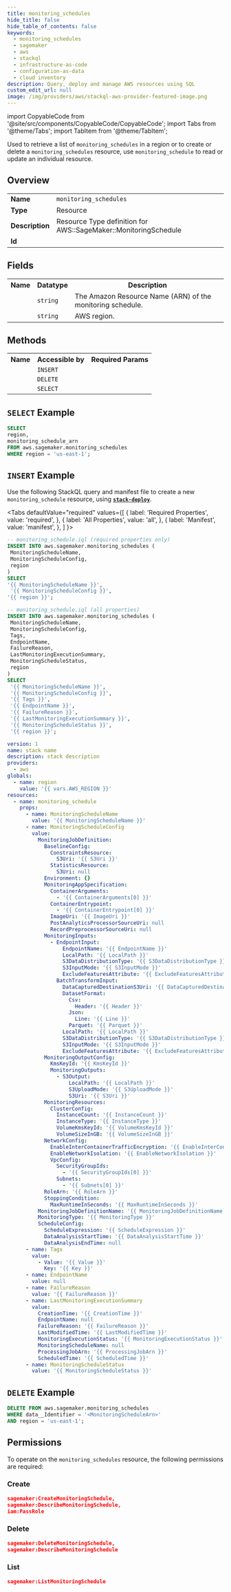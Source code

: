 ```yaml
---
title: monitoring_schedules
hide_title: false
hide_table_of_contents: false
keywords:
  - monitoring_schedules
  - sagemaker
  - aws
  - stackql
  - infrastructure-as-code
  - configuration-as-data
  - cloud inventory
description: Query, deploy and manage AWS resources using SQL
custom_edit_url: null
image: /img/providers/aws/stackql-aws-provider-featured-image.png
---
```


import CopyableCode from '@site/src/components/CopyableCode/CopyableCode';
import Tabs from '@theme/Tabs';
import TabItem from '@theme/TabItem';


Used to retrieve a list of <code>monitoring_schedules</code> in a region or to create or delete a <code>monitoring_schedules</code> resource, use <code>monitoring_schedule</code> to read or update an individual resource.

## Overview
<table><tbody>
<tr><td><b>Name</b></td><td><code>monitoring_schedules</code></td></tr>
<tr><td><b>Type</b></td><td>Resource</td></tr>
<tr><td><b>Description</b></td><td>Resource Type definition for AWS::SageMaker::MonitoringSchedule</td></tr>
<tr><td><b>Id</b></td><td><CopyableCode code="aws.sagemaker.monitoring_schedules" /></td></tr>
</tbody></table>

## Fields
<table><tbody>
<tr><th>Name</th><th>Datatype</th><th>Description</th></tr>
<tr><td><CopyableCode code="monitoring_schedule_arn" /></td><td><code>string</code></td><td>The Amazon Resource Name (ARN) of the monitoring schedule.</td></tr>
<tr><td><CopyableCode code="region" /></td><td><code>string</code></td><td>AWS region.</td></tr>

</tbody></table>

## Methods

<table><tbody>
  <tr>
    <th>Name</th>
    <th>Accessible by</th>
    <th>Required Params</th>
  </tr>
  <tr>
    <td><CopyableCode code="create_resource" /></td>
    <td><code>INSERT</code></td>
    <td><CopyableCode code="data__DesiredState, region" /></td>
  </tr>
  <tr>
    <td><CopyableCode code="delete_resource" /></td>
    <td><code>DELETE</code></td>
    <td><CopyableCode code="data__Identifier, region" /></td>
  </tr>
  <tr>
    <td><CopyableCode code="list_resource" /></td>
    <td><code>SELECT</code></td>
    <td><CopyableCode code="region" /></td>
  </tr>
</tbody></table>

## `SELECT` Example
```sql
SELECT
region,
monitoring_schedule_arn
FROM aws.sagemaker.monitoring_schedules
WHERE region = 'us-east-1';
```

## `INSERT` Example

Use the following StackQL query and manifest file to create a new <code>monitoring_schedule</code> resource, using [__`stack-deploy`__](https://pypi.org/project/stack-deploy/).

<Tabs
    defaultValue="required"
    values={[
      { label: 'Required Properties', value: 'required', },
      { label: 'All Properties', value: 'all', },
      { label: 'Manifest', value: 'manifest', },
    ]
}>
<TabItem value="required">

```sql
-- monitoring_schedule.iql (required properties only)
INSERT INTO aws.sagemaker.monitoring_schedules (
 MonitoringScheduleName,
 MonitoringScheduleConfig,
 region
)
SELECT 
'{{ MonitoringScheduleName }}',
 '{{ MonitoringScheduleConfig }}',
'{{ region }}';
```
</TabItem>
<TabItem value="all">

```sql
-- monitoring_schedule.iql (all properties)
INSERT INTO aws.sagemaker.monitoring_schedules (
 MonitoringScheduleName,
 MonitoringScheduleConfig,
 Tags,
 EndpointName,
 FailureReason,
 LastMonitoringExecutionSummary,
 MonitoringScheduleStatus,
 region
)
SELECT 
 '{{ MonitoringScheduleName }}',
 '{{ MonitoringScheduleConfig }}',
 '{{ Tags }}',
 '{{ EndpointName }}',
 '{{ FailureReason }}',
 '{{ LastMonitoringExecutionSummary }}',
 '{{ MonitoringScheduleStatus }}',
 '{{ region }}';
```
</TabItem>
<TabItem value="manifest">

```yaml
version: 1
name: stack name
description: stack description
providers:
  - aws
globals:
  - name: region
    value: '{{ vars.AWS_REGION }}'
resources:
  - name: monitoring_schedule
    props:
      - name: MonitoringScheduleName
        value: '{{ MonitoringScheduleName }}'
      - name: MonitoringScheduleConfig
        value:
          MonitoringJobDefinition:
            BaselineConfig:
              ConstraintsResource:
                S3Uri: '{{ S3Uri }}'
              StatisticsResource:
                S3Uri: null
            Environment: {}
            MonitoringAppSpecification:
              ContainerArguments:
                - '{{ ContainerArguments[0] }}'
              ContainerEntrypoint:
                - '{{ ContainerEntrypoint[0] }}'
              ImageUri: '{{ ImageUri }}'
              PostAnalyticsProcessorSourceUri: null
              RecordPreprocessorSourceUri: null
            MonitoringInputs:
              - EndpointInput:
                  EndpointName: '{{ EndpointName }}'
                  LocalPath: '{{ LocalPath }}'
                  S3DataDistributionType: '{{ S3DataDistributionType }}'
                  S3InputMode: '{{ S3InputMode }}'
                  ExcludeFeaturesAttribute: '{{ ExcludeFeaturesAttribute }}'
                BatchTransformInput:
                  DataCapturedDestinationS3Uri: '{{ DataCapturedDestinationS3Uri }}'
                  DatasetFormat:
                    Csv:
                      Header: '{{ Header }}'
                    Json:
                      Line: '{{ Line }}'
                    Parquet: '{{ Parquet }}'
                  LocalPath: '{{ LocalPath }}'
                  S3DataDistributionType: '{{ S3DataDistributionType }}'
                  S3InputMode: '{{ S3InputMode }}'
                  ExcludeFeaturesAttribute: '{{ ExcludeFeaturesAttribute }}'
            MonitoringOutputConfig:
              KmsKeyId: '{{ KmsKeyId }}'
              MonitoringOutputs:
                - S3Output:
                    LocalPath: '{{ LocalPath }}'
                    S3UploadMode: '{{ S3UploadMode }}'
                    S3Uri: '{{ S3Uri }}'
            MonitoringResources:
              ClusterConfig:
                InstanceCount: '{{ InstanceCount }}'
                InstanceType: '{{ InstanceType }}'
                VolumeKmsKeyId: '{{ VolumeKmsKeyId }}'
                VolumeSizeInGB: '{{ VolumeSizeInGB }}'
            NetworkConfig:
              EnableInterContainerTrafficEncryption: '{{ EnableInterContainerTrafficEncryption }}'
              EnableNetworkIsolation: '{{ EnableNetworkIsolation }}'
              VpcConfig:
                SecurityGroupIds:
                  - '{{ SecurityGroupIds[0] }}'
                Subnets:
                  - '{{ Subnets[0] }}'
            RoleArn: '{{ RoleArn }}'
            StoppingCondition:
              MaxRuntimeInSeconds: '{{ MaxRuntimeInSeconds }}'
          MonitoringJobDefinitionName: '{{ MonitoringJobDefinitionName }}'
          MonitoringType: '{{ MonitoringType }}'
          ScheduleConfig:
            ScheduleExpression: '{{ ScheduleExpression }}'
            DataAnalysisStartTime: '{{ DataAnalysisStartTime }}'
            DataAnalysisEndTime: null
      - name: Tags
        value:
          - Value: '{{ Value }}'
            Key: '{{ Key }}'
      - name: EndpointName
        value: null
      - name: FailureReason
        value: '{{ FailureReason }}'
      - name: LastMonitoringExecutionSummary
        value:
          CreationTime: '{{ CreationTime }}'
          EndpointName: null
          FailureReason: '{{ FailureReason }}'
          LastModifiedTime: '{{ LastModifiedTime }}'
          MonitoringExecutionStatus: '{{ MonitoringExecutionStatus }}'
          MonitoringScheduleName: null
          ProcessingJobArn: '{{ ProcessingJobArn }}'
          ScheduledTime: '{{ ScheduledTime }}'
      - name: MonitoringScheduleStatus
        value: '{{ MonitoringScheduleStatus }}'

```
</TabItem>
</Tabs>

## `DELETE` Example

```sql
DELETE FROM aws.sagemaker.monitoring_schedules
WHERE data__Identifier = '<MonitoringScheduleArn>'
AND region = 'us-east-1';
```

## Permissions

To operate on the <code>monitoring_schedules</code> resource, the following permissions are required:

### Create
```json
sagemaker:CreateMonitoringSchedule,
sagemaker:DescribeMonitoringSchedule,
iam:PassRole
```

### Delete
```json
sagemaker:DeleteMonitoringSchedule,
sagemaker:DescribeMonitoringSchedule
```

### List
```json
sagemaker:ListMonitoringSchedule
```

